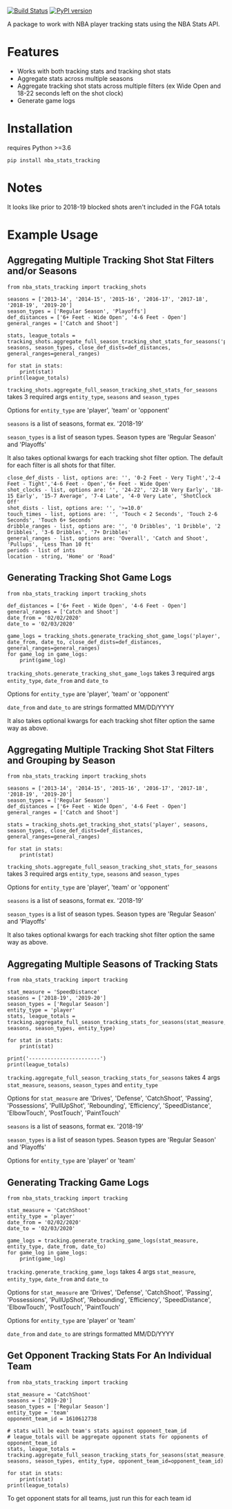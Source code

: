 [![Build Status](https://travis-ci.org/dblackrun/nba-stats-tracking.svg?branch=master)](https://travis-ci.org/dblackrun/nba-stats-tracking)
[![PyPI version](https://badge.fury.io/py/nba-stats-tracking.svg)](https://badge.fury.io/py/nba-stats-tracking)

A package to work with NBA player tracking stats using the NBA Stats API.

# Features
* Works with both tracking stats and tracking shot stats
* Aggregate stats across multiple seasons
* Aggregate tracking shot stats across multiple filters (ex Wide Open and 18-22 seconds left on the shot clock)
* Generate game logs

# Installation
requires Python >=3.6
```
pip install nba_stats_tracking
```

# Notes
It looks like prior to 2018-19 blocked shots aren't included in the FGA totals

# Example Usage

## Aggregating Multiple Tracking Shot Stat Filters and/or Seasons

```
from nba_stats_tracking import tracking_shots

seasons = ['2013-14', '2014-15', '2015-16', '2016-17', '2017-18', '2018-19', '2019-20']
season_types = ['Regular Season', 'Playoffs']
def_distances = ['6+ Feet - Wide Open', '4-6 Feet - Open']
general_ranges = ['Catch and Shoot']

stats, league_totals = tracking_shots.aggregate_full_season_tracking_shot_stats_for_seasons('player', seasons, season_types, close_def_dists=def_distances, general_ranges=general_ranges)

for stat in stats:
    print(stat)
print(league_totals)
```

`tracking_shots.aggregate_full_season_tracking_shot_stats_for_seasons` takes 3 required args `entity_type`, `seasons` and `season_types`

Options for `entity_type` are 'player', 'team' or 'opponent'

`seasons` is a list of seasons, format ex. '2018-19'

`season_types` is a list of season types. Season types are 'Regular Season' and 'Playoffs'

It also takes optional kwargs for each tracking shot filter option. The default for each filter is all shots for that filter.

```
close_def_dists - list, options are: '', '0-2 Feet - Very Tight','2-4 Feet - Tight','4-6 Feet - Open','6+ Feet - Wide Open'
shot_clocks - list, options are: '', '24-22', '22-18 Very Early', '18-15 Early', '15-7 Average', '7-4 Late', '4-0 Very Late', 'ShotClock Off'
shot_dists - list, options are: '', '>=10.0'
touch_times - list, options are: '', 'Touch < 2 Seconds', 'Touch 2-6 Seconds', 'Touch 6+ Seconds'
dribble_ranges - list, options are: '', '0 Dribbles', '1 Dribble', '2 Dribbles', '3-6 Dribbles', '7+ Dribbles'
general_ranges - list, options are: 'Overall', 'Catch and Shoot', 'Pullups', 'Less Than 10 ft'
periods - list of ints
location - string, 'Home' or 'Road'
```

## Generating Tracking Shot Game Logs

```
from nba_stats_tracking import tracking_shots

def_distances = ['6+ Feet - Wide Open', '4-6 Feet - Open']
general_ranges = ['Catch and Shoot']
date_from = '02/02/2020'
date_to = '02/03/2020'

game_logs = tracking_shots.generate_tracking_shot_game_logs('player', date_from, date_to, close_def_dists=def_distances, general_ranges=general_ranges)
for game_log in game_logs:
    print(game_log)
```

`tracking_shots.generate_tracking_shot_game_logs` takes 3 required args `entity_type`, `date_from` and `date_to`

Options for `entity_type` are 'player', 'team' or 'opponent'

`date_from` and `date_to` are strings formatted MM/DD/YYYY

It also takes optional kwargs for each tracking shot filter option the same way as above.

## Aggregating Multiple Tracking Shot Stat Filters and Grouping by Season

```
from nba_stats_tracking import tracking_shots

seasons = ['2013-14', '2014-15', '2015-16', '2016-17', '2017-18', '2018-19', '2019-20']
season_types = ['Regular Season']
def_distances = ['6+ Feet - Wide Open', '4-6 Feet - Open']
general_ranges = ['Catch and Shoot']

stats = tracking_shots.get_tracking_shot_stats('player', seasons, season_types, close_def_dists=def_distances, general_ranges=general_ranges)

for stat in stats:
    print(stat)
```

`tracking_shots.aggregate_full_season_tracking_shot_stats_for_seasons` takes 3 required args `entity_type`, `seasons` and `season_types`

Options for `entity_type` are 'player', 'team' or 'opponent'

`seasons` is a list of seasons, format ex. '2018-19'

`season_types` is a list of season types. Season types are 'Regular Season' and 'Playoffs'

It also takes optional kwargs for each tracking shot filter option the same way as above.

## Aggregating Multiple Seasons of Tracking Stats

```
from nba_stats_tracking import tracking

stat_measure = 'SpeedDistance'
seasons = ['2018-19', '2019-20']
season_types = ['Regular Season']
entity_type = 'player'
stats, league_totals = tracking.aggregate_full_season_tracking_stats_for_seasons(stat_measure, seasons, season_types, entity_type)

for stat in stats:
    print(stat)

print('-----------------------')
print(league_totals)
```

`tracking.aggregate_full_season_tracking_stats_for_seasons` takes 4 args `stat_measure`, `seasons`, `season_types` and `entity_type`

Options for `stat_measure` are 'Drives', 'Defense', 'CatchShoot', 'Passing', 'Possessions', 'PullUpShot', 'Rebounding', 'Efficiency', 'SpeedDistance', 'ElbowTouch', 'PostTouch', 'PaintTouch'

`seasons` is a list of seasons, format ex. '2018-19'

`season_types` is a list of season types. Season types are 'Regular Season' and 'Playoffs'

Options for `entity_type` are 'player' or 'team'

## Generating Tracking Game Logs
```
from nba_stats_tracking import tracking

stat_measure = 'CatchShoot'
entity_type = 'player'
date_from = '02/02/2020'
date_to = '02/03/2020'

game_logs = tracking.generate_tracking_game_logs(stat_measure, entity_type, date_from, date_to)
for game_log in game_logs:
    print(game_log)
```

`tracking.generate_tracking_game_logs` takes 4 args `stat_measure`, `entity_type`, `date_from` and `date_to`

Options for `stat_measure` are 'Drives', 'Defense', 'CatchShoot', 'Passing', 'Possessions', 'PullUpShot', 'Rebounding', 'Efficiency', 'SpeedDistance', 'ElbowTouch', 'PostTouch', 'PaintTouch'

Options for `entity_type` are 'player' or 'team'

`date_from` and `date_to` are strings formatted MM/DD/YYYY

## Get Opponent Tracking Stats For An Individual Team
```
from nba_stats_tracking import tracking

stat_measure = 'CatchShoot'
seasons = ['2019-20']
season_types = ['Regular Season']
entity_type = 'team'
opponent_team_id = 1610612738

# stats will be each team's stats against opponent_team_id
# league_totals will be aggregate opponent stats for opponents of opponent_team_id
stats, league_totals = tracking.aggregate_full_season_tracking_stats_for_seasons(stat_measure, seasons, season_types, entity_type, opponent_team_id=opponent_team_id)

for stat in stats:
    print(stat)
print(league_totals)
```

To get opponent stats for all teams, just run this for each team id